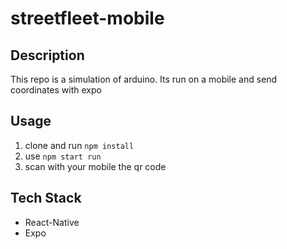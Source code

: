 # streetfleet-mobile

## Description 

This repo is a simulation of arduino. Its run on a mobile and send coordinates with expo

## Usage

1. clone and run ```npm install```
2. use ```npm start run ```
3. scan with your mobile the qr code

## Tech Stack

- React-Native
- Expo
